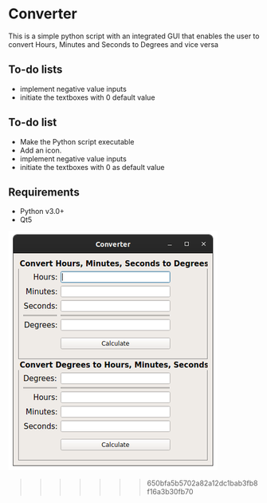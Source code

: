 # Converter #
This is a simple python script with an integrated GUI that enables the user to 
convert Hours, Minutes and Seconds to Degrees and vice versa

## To-do lists
* implement negative value inputs
* initiate the textboxes with 0 default value

## To-do list
* Make the Python script executable
* Add an icon.
* implement negative value inputs
* initiate the textboxes with 0 as default value

## Requirements
* Python v3.0+
* Qt5

![alt text](https://github.com/greggrivas/converter/blob/master/ui.png)
>>>>>>> 650bfa5b5702a82a12dc1bab3fb8f16a3b30fb70
